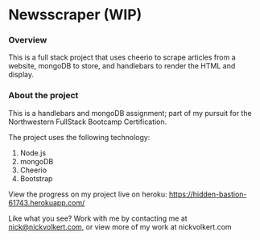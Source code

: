 # Newsscraper (WIP)

### Overview

This is a full stack project that uses cheerio to scrape articles from a website, mongoDB to store, and handlebars to render the HTML and display.

### About the project

This is a handlebars and mongoDB assignment; part of my pursuit for the Northwestern FullStack Bootcamp Certification.

The project uses the following technology:
1. Node.js
2. mongoDB
3. Cheerio
4. Bootstrap

View the progress on my project live on heroku: https://hidden-bastion-61743.herokuapp.com/

Like what you see? Work with me by contacting me at nick@nickvolkert.com, or view more of my work at nickvolkert.com
